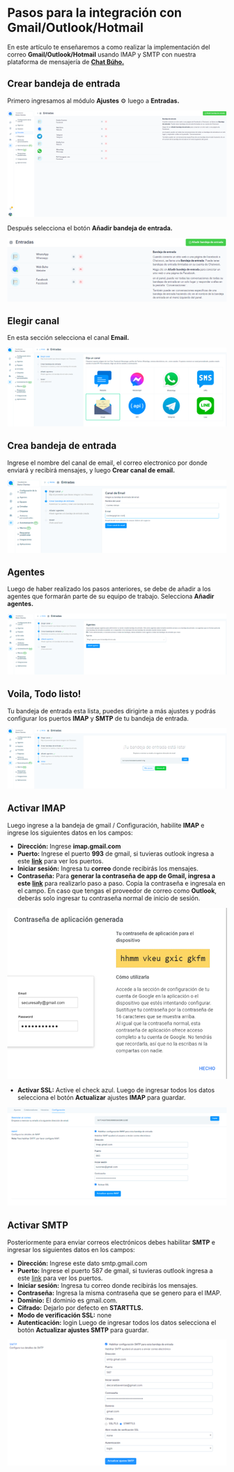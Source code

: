 # Pasos para la integración con Gmail/Outlook/Hotmail

En este artículo te enseñaremos a como realizar la implementación del correo **Gmail/Outlook/Hotmail** usando IMAP y SMTP con nuestra plataforma de mensajería de **[Chat Búho.](#)**

## Crear bandeja de entrada
Primero ingresamos al módulo **Ajustes** ⚙️ luego a **Entradas.**

![Alt text](img/gmail-outlook-hotmail-01.png)

Después selecciona el botón **Añadir bandeja de entrada.**

![Alt text](img/gmail-outlook-hotmail-02.png)

## Elegir canal
En esta sección selecciona el canal **Email.**

![Alt text](img/gmail-outlook-hotmail-03.jpg)

## Crea bandeja de entrada
Ingrese el nombre del canal de email, el correo electronico por donde enviará  y recibirá mensajes, y  luego **Crear canal de email.**

![Alt text](img/gmail-outlook-hotmail-04.jpg)

## Agentes
Luego de haber realizado los pasos anteriores, se debe de añadir a los agentes que formarán parte de su equipo de trabajo. Selecciona **Añadir agentes.**

![Alt text](img/gmail-outlook-hotmail-05.jpg)

## Voila, Todo listo!
Tu bandeja de entrada esta lista, puedes dirigirte a más ajustes y podrás configurar los puertos **IMAP** y **SMTP** de tu bandeja de entrada. 

![Alt text](img/gmail-outlook-hotmail-06.jpg)

## Activar IMAP
Luego ingrese a la bandeja de gmail / Configuración, habilite **IMAP** e ingrese los siguientes datos en los campos:

* **Dirección:** Ingrese **imap.gmail.com**
* **Puerto:** Ingrese el puerto **993** de gmail, si tuvieras outlook ingresa a este **[link](#)** para ver los puertos.
* **Iniciar sesión:** Ingresa tu **correo** donde recibirás los mensajes.
* **Contraseña:** Para **generar la contraseña de app de Gmail, ingresa a este** **[link](#)** para realizarlo paso a paso. Copia la contraseña e ingresala en el campo. En caso que tengas el proveedor de correo como **Outlook**, deberás solo ingresar tu contraseña normal de inicio de sesión.

![Alt text](img/gmail-outlook-hotmail-07.png)


* **Activar SSL:** Active el check azul.
Luego de ingresar todos los datos selecciona el botón **Actualizar** ajustes **IMAP** para guardar.

![Alt text](img/gmail-outlook-hotmail-08.jpg)

## Activar SMTP
Posteriormente para enviar correos electrónicos debes habilitar **SMTP** e ingresar los siguientes datos en los campos:


* **Dirección:** Ingrese este dato smtp.gmail.com
* **Puerto:** Ingrese el puerto 587 de gmail, si tuvieras outlook ingresa a este [link](#) para ver los puertos.
* **Iniciar sesión:** Ingresa tu correo donde recibirás los mensajes.
* **Contraseña:** Ingresa la misma contraseña que se genero para el IMAP.
* **Dominio:** El dominio es gmail.com.
* **Cifrado:** Dejarlo por defecto en **STARTTLS.**
* **Modo de verificación SSL:** none
* **Autenticación:** login
Luego de ingresar todos los datos selecciona el botón **Actualizar ajustes SMTP** para guardar.

![Alt text](img/gmail-outlook-hotmail-09.png)


